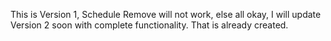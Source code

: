 This is Version 1, Schedule Remove will not work, else all okay, I will update Version 2 soon with complete functionality. That is already created. 
